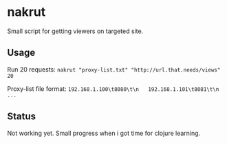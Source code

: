 # nakrut

Small script for getting viewers on targeted site. 

## Usage

Run 20 requests:
`nakrut "proxy-list.txt" "http://url.that.needs/views" 20`

Proxy-list file format:
`192.168.1.100\t8080\t\n  
192.168.1.101\t8081\t\n  
...`

## Status

Not working yet. Small progress when i got time for clojure learning.
